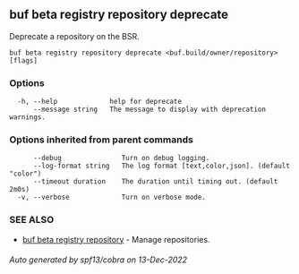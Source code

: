 ## buf beta registry repository deprecate

Deprecate a repository on the BSR.

```
buf beta registry repository deprecate <buf.build/owner/repository> [flags]
```

### Options

```
  -h, --help             help for deprecate
      --message string   The message to display with deprecation warnings.
```

### Options inherited from parent commands

```
      --debug               Turn on debug logging.
      --log-format string   The log format [text,color,json]. (default "color")
      --timeout duration    The duration until timing out. (default 2m0s)
  -v, --verbose             Turn on verbose mode.
```

### SEE ALSO

* [buf beta registry repository](buf_beta_registry_repository.md)	 - Manage repositories.

###### Auto generated by spf13/cobra on 13-Dec-2022
